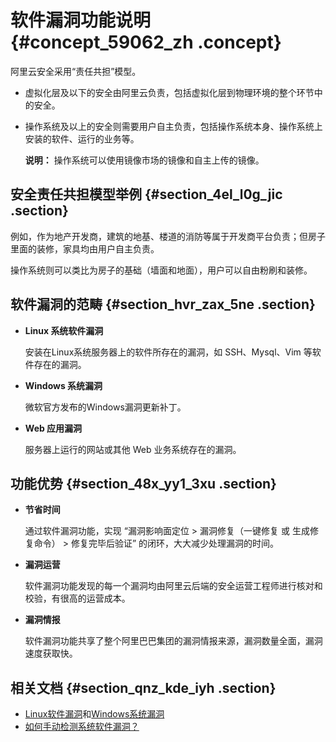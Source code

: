 # 软件漏洞功能说明 {#concept_59062_zh .concept}

阿里云安全采用“责任共担”模型。

-   虚拟化层及以下的安全由阿里云负责，包括虚拟化层到物理环境的整个环节中的安全。
-   操作系统及以上的安全则需要用户自主负责，包括操作系统本身、操作系统上安装的软件、运行的业务等。

    **说明：** 操作系统可以使用镜像市场的镜像和自主上传的镜像。


## 安全责任共担模型举例 {#section_4el_l0g_jic .section}

例如，作为地产开发商，建筑的地基、楼道的消防等属于开发商平台负责；但房子里面的装修，家具均由用户自主负责。

操作系统则可以类比为房子的基础（墙面和地面），用户可以自由粉刷和装修。

## 软件漏洞的范畴 {#section_hvr_zax_5ne .section}

-   **Linux 系统软件漏洞** 

    安装在Linux系统服务器上的软件所存在的漏洞，如 SSH、Mysql、Vim 等软件存在的漏洞。

-   **Windows 系统漏洞** 

    微软官方发布的Windows漏洞更新补丁。

-   **Web 应用漏洞** 

    服务器上运行的网站或其他 Web 业务系统存在的漏洞。


## 功能优势 {#section_48x_yy1_3xu .section}

-   **节省时间** 

    通过软件漏洞功能，实现 “漏洞影响面定位 \> 漏洞修复（一键修复 或 生成修复命令） \> 修复完毕后验证” 的闭环，大大减少处理漏洞的时间。

-   **漏洞运营** 

    软件漏洞功能发现的每一个漏洞均由阿里云后端的安全运营工程师进行核对和校验，有很高的运营成本。

-   **漏洞情报** 

    软件漏洞功能共享了整个阿里巴巴集团的漏洞情报来源，漏洞数量全面，漏洞速度获取快。


## 相关文档 {#section_qnz_kde_iyh .section}

-   [Linux软件漏洞](../../../../intl.zh-CN/安全防范/漏洞修复/Linux软件漏洞.md#)和[Windows系统漏洞](../../../../intl.zh-CN/安全防范/漏洞修复/Windows系统漏洞.md#)
-   [如何手动检测系统软件漏洞？](intl.zh-CN/常见问题/常见问题隐藏目录/如何手动检测系统软件漏洞？.md#)

